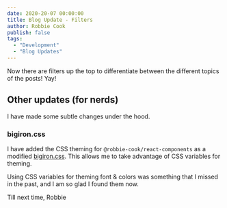 ```yaml
---
date: 2020-20-07 00:00:00
title: Blog Update - Filters
author: Robbie Cook
publish: false
tags: 
  - "Development"
  - "Blog Updates"
---
```


Now there are filters up the top to differentiate between the different topics of the posts! Yay!

## Other updates (for nerds)

I have made some subtle changes under the hood.

### bigiron.css

I have added the CSS theming for `@robbie-cook/react-components` as a modified [bigiron.css](https://bigiron.robbie.digital/).
This allows me to take advantage of CSS variables for theming.

Using CSS variables for theming font & colors was something that I missed in the past, and I am so glad I found them now.

Till next time,
Robbie